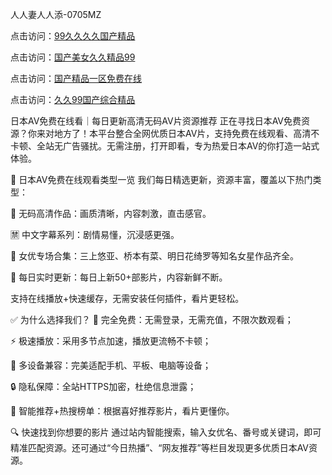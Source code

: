 
人人妻人人添-0705MZ


点击访问：<a href="https://rtj-3zo.pages.dev/">99久久久久国产精品</a>

点击访问：<a href="https://bered.pages.dev/">国产美女久久精品99</a>

点击访问：<a href="https://fdhf-454.pages.dev/">国产精品一区免费在线</a>

点击访问：<a href="https://gsd-agv.pages.dev/">久久99国产综合精品</a>



日本AV免费在线看｜每日更新高清无码AV片资源推荐
正在寻找日本AV免费资源？你来对地方了！本平台整合全网优质日本AV片，支持免费在线观看、高清不卡顿、全站无广告骚扰。无需注册，打开即看，专为热爱日本AV的你打造一站式体验。

🌟 日本AV免费在线观看类型一览
我们每日精选更新，资源丰富，覆盖以下热门类型：

🔞 无码高清作品：画质清晰，内容刺激，直击感官。

🈲 中文字幕系列：剧情易懂，沉浸感更强。

🌸 女优专场合集：三上悠亚、桥本有菜、明日花绮罗等知名女星作品齐全。

📅 每日实时更新：每日上新50+部影片，内容新鲜不断。

支持在线播放+快速缓存，无需安装任何插件，看片更轻松。

✅ 为什么选择我们？
🚫 完全免费：无需登录，无需充值，不限次数观看；

⚡ 极速播放：采用多节点加速，播放更流畅不卡顿；

📱 多设备兼容：完美适配手机、平板、电脑等设备；

🔒 隐私保障：全站HTTPS加密，杜绝信息泄露；

🧭 智能推荐+热搜榜单：根据喜好推荐影片，看片更懂你。

🔍 快速找到你想要的影片
通过站内智能搜索，输入女优名、番号或关键词，即可精准匹配资源。还可通过“今日热播”、“网友推荐”等栏目发现更多优质日本AV资源。























<span style="display:none;">[Canonical link]( https://github.com/sec20250705/sec10 ）</span>

